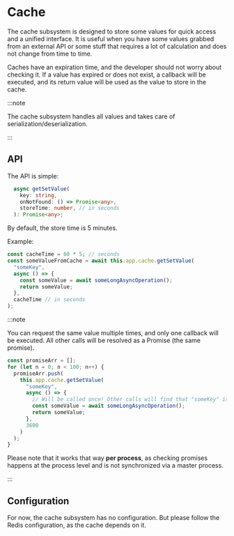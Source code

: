 # Cache

The cache subsystem is designed to store some values for quick access and a unified interface. It is useful when you have some values grabbed from an external API or some stuff that requires a lot of calculation and does not change from time to time.

Caches have an expiration time, and the developer should not worry about checking it. If a value has expired or does not exist, a callback will be executed, and its return value will be used as the value to store in the cache.

:::note

The cache subsystem handles all values and takes care of serialization/deserialization.

:::

## API

The API is simple:

```ts
  async getSetValue(
    key: string,
    onNotFound: () => Promise<any>,
    storeTime: number, // in seconds
  ): Promise<any>;
```

By default, the store time is 5 minutes.

Example:

```javascript
const cacheTime = 60 * 5; // seconds
const someValueFromCache = await this.app.cache.getSetValue(
  "someKey",
  async () => {
    const someValue = await someLongAsyncOperation();
    return someValue;
  },
  cacheTime // in seconds
);
```

:::note

You can request the same value multiple times, and only one callback will be executed. All other calls will be resolved as a Promise (the same promise).

```js
const promiseArr = [];
for (let n = 0; n < 100; n++) {
  promiseArr.push(
    this.app.cache.getSetValue(
      "someKey",
      async () => {
        // Will be called once! Other calls will find that "someKey" is already processing and return the same Promise.
        const someValue = await someLongAsyncOperation();
        return someValue;
      },
      3600
    )
  );
}
```

Please note that it works that way **per process**, as checking promises happens at the process level and is not synchronized via a master process.

:::

## Configuration

For now, the cache subsystem has no configuration. But please follow the Redis configuration, as the cache depends on it.
